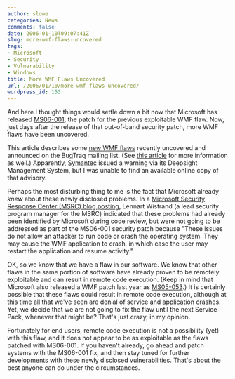 ```yaml
---
author: slowe
categories: News
comments: false
date: 2006-01-10T09:07:41Z
slug: more-wmf-flaws-uncovered
tags:
- Microsoft
- Security
- Vulnerability
- Windows
title: More WMF Flaws Uncovered
url: /2006/01/10/more-wmf-flaws-uncovered/
wordpress_id: 153
---
```


And here I thought things would settle down a bit now that Microsoft has released [MS06-001](http://www.microsoft.com/technet/security/bulletin/MS06-001.mspx), the patch for the previous exploitable WMF flaw. Now, just days after the release of that out-of-band security patch, more WMF flaws have been uncovered.

This article describes some [new WMF flaws](http://www.eweek.com/article2/0,1759,1909445,00.asp) recently uncovered and announced on the BugTraq mailing list. (See [this article](http://www.informationweek.com/news/showArticle.jhtml?articleID=175802831) for more information as well.) Apparently, [Symantec](http://www.symantec.com/) issued a warning via its Deepsight Management System, but I was unable to find an available online copy of that advisory.

Perhaps the most disturbing thing to me is the fact that Microsoft already _knew_ about these newly disclosed problems. In a [Microsoft Security Response Center (MSRC) blog posting](http://blogs.technet.com/msrc/archive/2006/01/09/417198.aspx), Lennart Wistrand (a lead security program manager for the MSRC) indicated that these problems had already been identified by Microsoft during code review, but were not going to be addressed as part of the MS06-001 security patch because "These issues do not allow an attacker to run code or crash the operating system. They may cause the WMF application to crash, in which case the user may restart the application and resume activity."

OK, so we know that we have a flaw in our software. We know that other flaws in the same portion of software have already proven to be remotely exploitable and can result in remote code execution. (Keep in mind that Microsoft also released a WMF patch last year as [MS05-053](http://www.microsoft.com/technet/security/bulletin/MS05-053.mspx).) It is certainly possible that these flaws could result in remote code execution, although at this time all that we've seen are denial of service and application crashes. Yet, we decide that we are not going to fix the flaw until the next Service Pack, whenever that might be? That's just crazy, in my opinion.

Fortunately for end users, remote code execution is not a possibility (yet) with this flaw, and it does not appear to be as exploitable as the flaws patched with MS06-001. If you haven't already, go ahead and patch systems with the MS06-001 fix, and then stay tuned for further developments with these newly disclosed vulnerabilities. That's about the best anyone can do under the circumstances.
